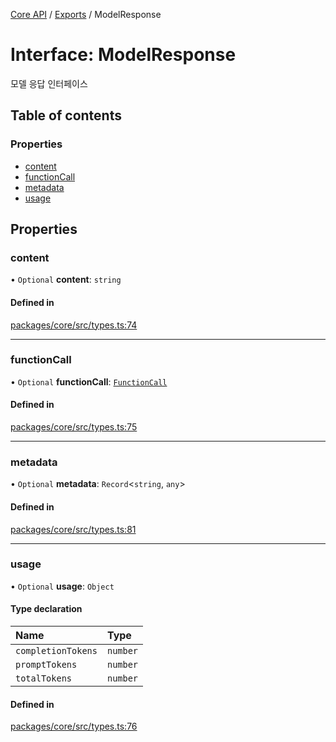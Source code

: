 [Core API](../../) / [Exports](../modules) / ModelResponse

# Interface: ModelResponse

모델 응답 인터페이스

## Table of contents

### Properties

- [content](ModelResponse#content)
- [functionCall](ModelResponse#functioncall)
- [metadata](ModelResponse#metadata)
- [usage](ModelResponse#usage)

## Properties

### content

• `Optional` **content**: `string`

#### Defined in

[packages/core/src/types.ts:74](https://github.com/robotaio/robota/blob/9579105c51358f78d543b68192b3502c0ddd981f/packages/core/src/types.ts#L74)

___

### functionCall

• `Optional` **functionCall**: [`FunctionCall`](FunctionCall)

#### Defined in

[packages/core/src/types.ts:75](https://github.com/robotaio/robota/blob/9579105c51358f78d543b68192b3502c0ddd981f/packages/core/src/types.ts#L75)

___

### metadata

• `Optional` **metadata**: `Record`\<`string`, `any`\>

#### Defined in

[packages/core/src/types.ts:81](https://github.com/robotaio/robota/blob/9579105c51358f78d543b68192b3502c0ddd981f/packages/core/src/types.ts#L81)

___

### usage

• `Optional` **usage**: `Object`

#### Type declaration

| Name | Type |
| :------ | :------ |
| `completionTokens` | `number` |
| `promptTokens` | `number` |
| `totalTokens` | `number` |

#### Defined in

[packages/core/src/types.ts:76](https://github.com/robotaio/robota/blob/9579105c51358f78d543b68192b3502c0ddd981f/packages/core/src/types.ts#L76)
